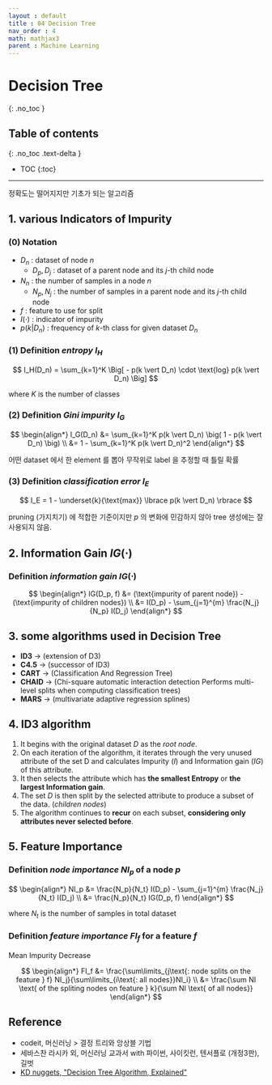 ```yaml
---
layout : default
title : 04 Decision Tree
nav_order : 4
math: mathjax3
parent : Machine Learning
---
```


# Decision Tree
{: .no_toc }

## Table of contents
{: .no_toc .text-delta }

- TOC
{:toc}

---

정확도는 떨어지지만 기초가 되는 알고리즘

## 1. various Indicators of Impurity

### (0) **Notation**

- $D_n$ : dataset of node $n$
    - $D_p, D_j$ : dataset of a parent node and its *j*-th child node
- $N_n$ : the number of samples in a node $n$
    - $N_p, N_j$ : the number of samples in a parent node and its *j*-th child node
- $f$ : feature to use for split
- $I(\cdot)$ : indicator of impurity
- $p(k \vert D_n)$ : frequency of $k$-th class for given dataset $D_n$

### (1) **Definition** *entropy* $I_H$

$$
I_H(D_n) = \sum_{k=1}^K \Big[ - p(k \vert D_n) \cdot \text{log} p(k \vert D_n) \Big]
$$

where $K$ is the number of classes

### (2) **Definition** *Gini impurity* $I_G$

$$
\begin{align*}
    I_G(D_n) 
    &= \sum_{k=1}^K p(k \vert D_n) \big( 1 - p(k \vert D_n) \big) \\
    &= 1 - \sum_{k=1}^K p(k \vert D_n)^2
\end{align*}
$$

어떤 dataset 에서 한 element 를 뽑아 무작위로 label 을 추정할 때 틀릴 확률
    
### (3) **Definition** *classification error* $I_E$

$$
I_E = 1 - \underset{k}{\text{max}} \lbrace p(k \vert D_n) \rbrace
$$

pruning (가지치기) 에 적합한 기준이지만 $p$ 의 변화에 민감하지 않아 tree 생성에는 잘 사용되지 않음.


## 2. Information Gain $IG(\cdot)$

### **Definition** *information gain* $IG(\cdot)$

$$
\begin{align*}
    IG(D_p, f) 
    &= (\text{impurity of parent node}) - (\text{impurity of children nodes}) \\
    &= I(D_p) - \sum_{j=1}^{m} \frac{N_j}{N_p} I(D_j)
\end{align*}
$$


## 3. some algorithms used in Decision Tree

- **ID3** → (extension of D3)
- **C4.5** → (successor of ID3)
- **CART** → (Classification And Regression Tree)
- **CHAID** → (Chi-square automatic interaction detection Performs multi-level splits when computing classification trees)
- **MARS** → (multivariate adaptive regression splines)


## 4. ID3 algorithm
1. It begins with the original dataset $D$ as the *root node*.
2. On each iteration of the algorithm, it iterates through the very unused attribute of the set D and calculates Impurity ($I$) and Information gain ($IG$) of this attribute.
3. It then selects the attribute which has **the smallest Entropy** or **the largest Information gain**.
4. The set $D$ is then split by the selected attribute to produce a subset of the data. (*children nodes*)
5. The algorithm continues to **recur** on each subset, **considering only attributes never selected before**.


## 5. Feature Importance

### **Definition** *node importance* $NI_p$ of a node $p$

$$
\begin{align*}
    NI_p
    &= \frac{N_p}{N_t} I(D_p) - \sum_{j=1}^{m} \frac{N_j}{N_t} I(D_j) \\
    &= \frac{N_p}{N_t} IG(D_p, f)
\end{align*}
$$

where $N_t$ is the number of samples in total dataset


### **Definition** *feature importance* $FI_f$ for a feature $f$
Mean Impurity Decrease

$$
\begin{align*}
FI_f 
&= \frac{\sum\limits_{j\text{: node splits on the feature } f} NI_j}{\sum\limits_{i\text{: all nodes}}NI_i} \\
&= \frac{\sum NI \text{ of the spliting nodes on feature } k}{\sum NI \text{ of all nodes}}
\end{align*}
$$

## Reference
- codeit, 머신러닝 > 결정 트리와 앙상블 기법
- 세바스찬 라시카 외, 머신러닝 교과서 with 파이썬, 사이킷런, 텐서플로 (개정3판), 길벗
- [KD nuggets, "Decision Tree Algorithm, Explained"](https://www.kdnuggets.com/2020/01/decision-tree-algorithm-explained.html)


